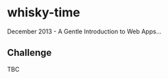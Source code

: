 whisky-time
===========

December 2013 - A Gentle Introduction to Web Apps...


Challenge
---------

TBC
